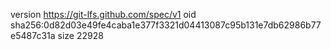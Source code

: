 version https://git-lfs.github.com/spec/v1
oid sha256:0d82d03e49fe4caba1e377f3321d04413087c95b131e7db62986b77e5487c31a
size 22928
